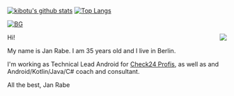 <!--
**kibotu/kibotu** is a ✨ _special_ ✨ repository because its `README.md` (this file) appears on your GitHub profile.

Here are some ideas to get you started:

- 🔭 I’m currently working on ...
- 🌱 I’m currently learning ...
- 👯 I’m looking to collaborate on ...
- 🤔 I’m looking for help with ...
- 💬 Ask me about ...
- 📫 How to reach me: ...
- 😄 Pronouns: ...
- ⚡ Fun fact: ...

[![Top Langs](https://github-readme-stats.vercel.app/api/top-langs/?username=kibotu&show_icons=true&layout=compact&theme=vue&count_private=true)](http://portfolio.kibotu.net/sets/apps/) 
-->

[![kibotu's github stats](https://github-readme-stats.vercel.app/api?username=kibotu&show_icons=true&line_height=21&show_icons=true&theme=vue&count_private=true)](http://portfolio.kibotu.net/sets/apps/)
[![Top Langs](https://raw.githubusercontent.com/kibotu/kibotu/master/languages_2020.svg)](http://portfolio.kibotu.net/sets/apps/)

[![BG](http://www.kibotu.net/cv/about-background-header.jpg)](http://portfolio.kibotu.net/sets/apps/)

<!--
#### Top Sponsors

- [Become a sponsor](https://github.com/sponsors/kibotu) -->

<img src="https://komarev.com/ghpvc/?username=kibotu&color=blue&style=flat-square" align="right" />

<!-- <br /> ![Cinemagraph gif of a person lying in an Outrun themed bedroom](https://i.imgur.com/ZDw8tlA.gif) -->

Hi!

My name is Jan Rabe. I am 35 years old and I live in Berlin.

I'm working as Technical Lead Android for [Check24 Profis](https://www.check24.de/profis/), as well as and Android/Kotlin/Java/C# coach and consultant.

All the best,
Jan Rabe
